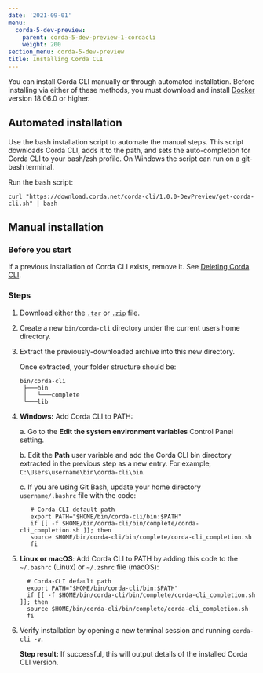 ```yaml
---
date: '2021-09-01'
menu:
  corda-5-dev-preview:
    parent: corda-5-dev-preview-1-cordacli
    weight: 200
section_menu: corda-5-dev-preview
title: Installing Corda CLI
---
```


You can install Corda CLI manually or through automated installation. Before installing via either of these methods, you must download and install [Docker](https://www.docker.com/) version 18.06.0 or higher.

## Automated installation

Use the bash installation script to automate the manual steps. This script downloads Corda CLI, adds it to the path, and sets the
auto-completion for Corda CLI to your bash/zsh profile. On Windows the script can run on a git-bash terminal.

Run the bash script:

```
curl "https://download.corda.net/corda-cli/1.0.0-DevPreview/get-corda-cli.sh" | bash
```

## Manual installation

### Before you start

If a previous installation of Corda CLI exists, remove it. See [Deleting Corda CLI](../../../../../en/platform/corda/5.0-dev-preview-1/corda-cli/deleting-corda-cli.md).

### Steps

1. Download either the <a href="https://download.corda.net/corda-cli/1.0.0-DevPreview/corda-cli.tar">`.tar`</a> or <a href="https://download.corda.net/corda-cli/1.0.0-DevPreview/corda-cli.zip">`.zip`</a> file.

2. Create a new `bin/corda-cli` directory under the current users home directory.

3. Extract the previously-downloaded archive into this new directory.

   Once extracted, your folder structure should be:

     ```text
     bin/corda-cli
      ├───bin
      │   └───complete
      └───lib
      ```
4. **Windows:** Add Corda CLI to PATH:

   a. Go to the **Edit the system environment variables** Control Panel setting.

   b. Edit the **Path** user variable and add the Corda CLI bin directory extracted in the previous step as a new entry. For example, `C:\Users\username\bin\corda-cli\bin`.

   c. If you are using Git Bash, update your home directory `username/.bashrc` file with the code:

   ```shell
      # Corda-CLI default path
      export PATH="$HOME/bin/corda-cli/bin:$PATH"
      if [[ -f $HOME/bin/corda-cli/bin/complete/corda-cli_completion.sh ]]; then
      source $HOME/bin/corda-cli/bin/complete/corda-cli_completion.sh
      fi
   ```

5. **Linux or macOS**: Add Corda CLI to PATH by adding this code to the `~/.bashrc` (Linux) or `~/.zshrc` file (macOS):

    ```shell
      # Corda-CLI default path
      export PATH="$HOME/bin/corda-cli/bin:$PATH"
      if [[ -f $HOME/bin/corda-cli/bin/complete/corda-cli_completion.sh ]]; then
      source $HOME/bin/corda-cli/bin/complete/corda-cli_completion.sh
      fi
    ```

6. Verify installation by opening a new terminal session and running `corda-cli -v`.

   **Step result:** If successful, this will output details of the installed Corda CLI version.
